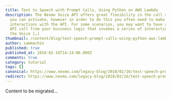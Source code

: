 ```yaml
---
title: Text to Speech with Prompt Calls, Using Python on AWS Lambda
description: The Nexmo Voice API offers great flexibility in the call scenarios
  you can activate, however in order to do this you often need to make several
  interactions with the API. For some scenarios, you may want to have a single
  API call from your business logic that invokes a series of interactions with
  the Voice […]
thumbnail: /content/blog/text-speech-prompt-calls-using-python-aws-lambda-dr/ttsblog.jpeg
author: sammachin
published: true
published_at: 2018-02-16T14:14:06.000Z
comments: true
category: tutorial
tags: []
canonical: https://www.nexmo.com/legacy-blog/2018/02/16/text-speech-prompt-calls-using-python-aws-lambda-dr
redirect: https://www.nexmo.com/legacy-blog/2018/02/16/text-speech-prompt-calls-using-python-aws-lambda-dr
---
```


Content to be migrated...
